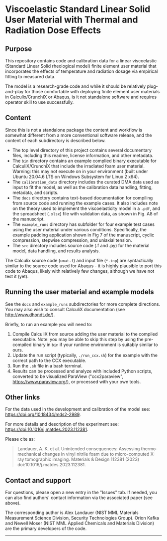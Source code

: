 # Viscoelastic Standard Linear Solid User Material with Thermal and Radiation Dose Effects

## Purpose
This repository contains code and calibration data for a linear viscoelastic (Standard Linear Solid rheological model) finite element user material that incorporates the effects of temperature and radiation dosage via empirical fitting to measured data.

The model is a research-grade code and while it should be relatively plug-and-play for those comfortable with deploying finite element user materials in Calculix/CrunchiX or Abaqus, is it not standalone software and requires operator skill to use successfully. 

## Content
Since this is not a standalone package the content and workflow is somewhat different from a more conventional software release, and the content of each subdirectory is described below.

- The top level directory of this project contains several documentary files, including this readme, license information, and other metadata.
- The `bin` directory contains an example complied binary executable for CalculiX/CrunchiX that include the irradiated foam  user material. Warning: this may not execute on in your environment (built under Ubuntu 20.04.6 LTS on Windows Subsystem for Linux 2 x64).
- The `calibration_data` directory includes the curated DMA data used as input to fit the model, as well as the calibration data handling, fitting, metadata, and scripts.
- The `docs` directory contains text-based documentation for compiling from source code and running the example cases. It also includes note on the theory used to implement the viscoelasticity model in a `.pdf`, and the spreadsheet (`.xlsx`) file with validation data, as shown in Fig. A8 of the manuscript.
- The `example_runs` directory has subfolder for four example test cases using the user material under various conditions. Specifically, the example padding application shown in Fig 7 of the manuscript, cyclic compression, stepwise compression, and uniaxial tension.
- The `src` directory includes source code (.f and .py) for the material model, data handling, and results analysis. 

The Calculix source code (`umat.f`) and input file (`*.inp`) are syntactically similar to the source code used for Abaqus - it is highly plausible to port this code to Abaqus, likely with relatively few changes, although we have not test it (yet).   

## Running the user material and example models
See the `docs` and `example_runs` subdirectories for more complete directions. You may also wish to consult CalculiX documentation (see <http://www.dhondt.de/>).

Briefly, to run an example you will need to:
1. Compile CalculiX from source adding the user material to the compiled executable. Note: you may be able to skip this step by using the pre-compiled binary in `bin` if your runtime environment is suitably similar to ours.
2. Update the run script (typically, `./run_ccx.sh`) for the example with the correct path to the CCX executable.
3. Run the `.sh` file in a bash terminal.
4. Results can be processed and analyze with included Python scripts, converted to be visualized ParaView ("ccx2paraview", <https://www.paraview.org/>), or processed with your own tools.

## Other links
For the data used in the development and calibration of the model see: <https://doi.org/10.18434/mds2-2989>.

For more details and description of the experiment see: <https://doi:10.1016/j.matdes.2023.112381>.

Please cite as:
> Landauer, A. K. et al. Unintended consequences: Assessing thermo-mechanical changes in vinyl nitrile foam due to micro-computed X-ray tomographic imaging. Materials & Design 112381 (2023) doi:10.1016/j.matdes.2023.112381.


## Contact and support
For questions, please open a new entry in the "Issues" tab. If needed, you can also find authors' contact information via the associated paper (see above). 

The corresponding author is Alex Landauer (NIST MML Materials Measurement Science Division, Security Technologies Group). Orion Kafka and Newell Moser (NIST MML Applied Chemicals and Materials Division) are the primary developers of the code.

---


